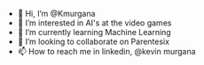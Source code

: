 - 👋 Hi, I’m @Kmurgana
- 👀 I’m interested in AI's at the video games
- 🌱 I’m currently learning Machine Learning
- 💞️ I’m looking to collaborate on Parentesix
- 📫 How to reach me in linkedin, @kevin murgana

<!---
Kmurgana/Kmurgana is a ✨ special ✨ repository because its `README.md` (this file) appears on your GitHub profile.
You can click the Preview link to take a look at your changes.
--->
